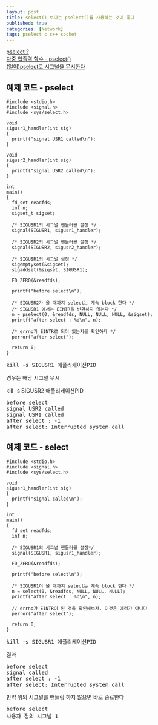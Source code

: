 ```yaml
---
layout: post
title: select() 보다는 pselect()를 사용하는 것이 좋다
published: true
categories: [Network]
tags: pselect c c++ socket
---
```

[pselect ?](https://blog.naver.com/leedoosol/220895159001)  
[다중 입출력 함수 - pselect()](https://neakoo35.blog.me/30132362715)  
[(일어)pselect로 시그널을 무시한다](http://www.geekpage.jp/programming/linux-network/pselect-eintr.php)  
  
  
## 예제 코드 - pselect
  
```  
#include <stdio.h>
#include <signal.h>
#include <sys/select.h>
 
void
sigusr1_handler(int sig)
{
  printf("signal USR1 called\n");
}
 
void
sigusr2_handler(int sig)
{
  printf("signal USR2 called\n");
}
 
int
main()
{
  fd_set readfds;
  int n;
  sigset_t sigset;
 
  /* SIGUSR1의 시그널 핸들러를 설정 */
  signal(SIGUSR1, sigusr1_handler);
 
  /* SIGUSR2의 시그널 핸들러를 설정 */
  signal(SIGUSR2, sigusr2_handler);
 
  /* SIGUSR1의 시그널 설정 */
  sigemptyset(&sigset);
  sigaddset(&sigset, SIGUSR1);
 
  FD_ZERO(&readfds);
 
  printf("before select\n");
 
  /* SIGUSR2가 올 때까지 select는 계속 block 한다 */
  /* SIGUSR1 에서는 EINTR을 반환하지 않는다 */
  n = pselect(0, &readfds, NULL, NULL, NULL, &sigset);
  printf("after select : %d\n", n);
 
  /* errno가 EINTR로 되어 있는지를 확인하자 */
  perror("after select");
 
  return 0;
}
```
  
<pre>
kill -s SIGUSR1 애플리케이션PID
</pre>
  
경우는 해당 시그널 무시  
  
kill -s SIGUSR2 애플리케이션PID  
<pre>
before select
signal USR2 called
signal USR1 called
after select : -1
after select: Interrupted system call
</pre>
  
  
## 예제 코드 - select
  
```
#include <stdio.h>
#include <signal.h>
#include <sys/select.h>
 
void
sigusr1_handler(int sig)
{
  printf("signal called\n");
}
 
int
main()
{
  fd_set readfds;
  int n;
 
  /* SIGUSR1의 시그널 핸들러를 설정*/
  signal(SIGUSR1, sigusr1_handler);
 
  FD_ZERO(&readfds);
 
  printf("before select\n");
 
  /* SIGUSR1이 올 때까지 select는 계속 block 한다 */
  n = select(0, &readfds, NULL, NULL, NULL);
  printf("after select : %d\n", n);
 
  // errno가 EINTR이 된 것을 확인해보자. 이것은 에러가 아니다
  perror("after select");
 
  return 0;
}
```
  
<pre>
kill -s SIGUSR1 애플리케이션PID
</pre>  
  
결과  
<pre>
before select
signal called
after select : -1
after select: Interrupted system call
</pre>
  
만약 위의 시그널를 핸들링 하지 않으면 바로 종료한다  
<pre>
before select
사용자 정의 시그널 1
</pre>
  


